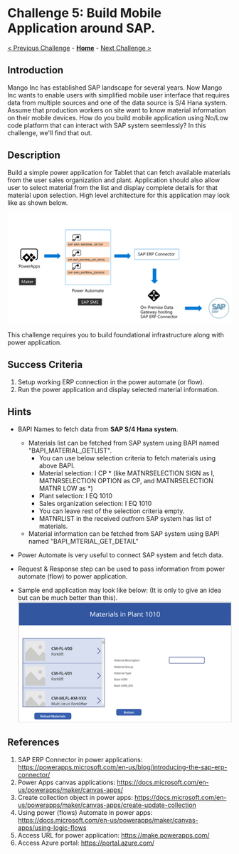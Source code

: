 # Challenge 5: Build Mobile Application around SAP. 

[< Previous Challenge](./04-k8sdeployment.md) - **[Home](../README.md)** - [Next Challenge >](./06-deploymongo.md)

## Introduction

Mango Inc has established SAP landscape for several years. Now Mango Inc wants to enable users with simplified mobile user interface that requires data from multiple sources and one of the data source is S/4 Hana system. Assume that production workers on site want to know material information on their mobile devices. How do you build mobile application using No/Low code platform that can interact with SAP system seemlessly? In this challenge, we'll find that out.

## Description

Build a simple power application for Tablet that can  fetch available materials from the user sales organization and plant. Application should also allow user to select material from the list and display complete details for that material upon selection. High level architecture for this application may look like as shown below. 

![](Images/Challenge5-SampleArchiteture.png)

This challenge requires you to build foundational infrastructure along with power application. 

## Success Criteria

1. Setup working ERP connection in the power automate (or flow).
2. Run the power application and display selected material information. 

## Hints

- BAPI Names to fetch data from **SAP S/4 Hana system**.
	- Materials list can be fetched from SAP system using BAPI named "BAPI_MATERIAL_GETLIST".
		- You can use below selection criteria to fetch materials using above BAPI.
		- Material selection: I CP * (like MATNRSELECTION SIGN as I, MATNRSELECTION OPTION as CP, and MATNRSELECTION MATNR LOW as *)
		- Plant selection: I EQ 1010
		- Sales organization selection: I EQ 1010
		- You can leave rest of the selection criteria empty. 
		- MATNRLIST in the received outfrom SAP system has list of materials. 
	- Material information can be fetched from SAP system using BAPI named "BAPI_MTERIAL_GET_DETAIL"

- Power Automate is very useful to connect SAP system and fetch data. 
- Request & Response step can be used to pass information from power automate (flow) to power application. 
- Sample end application may look like below: (It is only to give an idea but can be much better than this).
![](Images/Challenge5-SampleApplicationScreen.png)

## References

1. SAP ERP Connector in power applications: https://powerapps.microsoft.com/en-us/blog/introducing-the-sap-erp-connector/
2. Power Apps canvas applications: https://docs.microsoft.com/en-us/powerapps/maker/canvas-apps/ 
3. Create collection object in power apps: https://docs.microsoft.com/en-us/powerapps/maker/canvas-apps/create-update-collection 
4. Using power (flows) Automate in power apps: https://docs.microsoft.com/en-us/powerapps/maker/canvas-apps/using-logic-flows
5. Access URL for power application: https://make.powerapps.com/
6. Access Azure portal: https://portal.azure.com/ 




